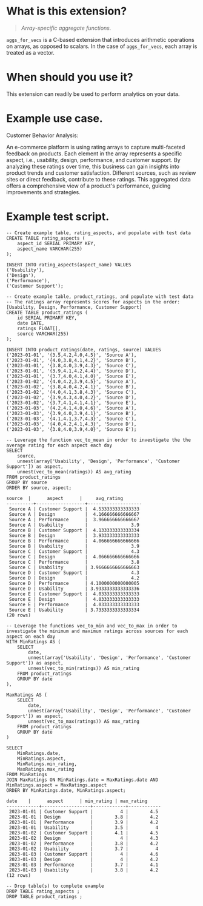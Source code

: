 # What is this extension?
> *Array-specific aggregate functions.*

`aggs_for_vecs` is a C-based extension that introduces arithmetic operations on arrays, as opposed to scalars. In the case of `aggs_for_vecs`, each array is treated as a vector.


# When should you use it?
This extension can readily be used to perform analytics on your data.


# Example use case.

Customer Behavior Analysis:

An e-commerce platform is using rating arrays to capture multi-faceted feedback on products. Each element in the array represents a specific aspect, i.e., usability, design, performance, and customer support. By analyzing these ratings over time, this business can gain insights into product trends and customer satisfaction. Different sources, such as review sites or direct feedback, contribute to these ratings. This aggregated data offers a comprehensive view of a product's performance, guiding improvements and strategies.


# Example test script.
```
-- Create example table, rating_aspects, and populate with test data
CREATE TABLE rating_aspects (
    aspect_id SERIAL PRIMARY KEY,
    aspect_name VARCHAR(255)
);

INSERT INTO rating_aspects(aspect_name) VALUES
('Usability'),
('Design'),
('Performance'),
('Customer Support');

-- Create example table, product_ratings, and populate with test data
-- The ratings array represents scores for aspects in the order: [Usability, Design, Performance, Customer Support]
CREATE TABLE product_ratings (
    id SERIAL PRIMARY KEY,
    date DATE,
    ratings FLOAT[],
    source VARCHAR(255)
);

INSERT INTO product_ratings(date, ratings, source) VALUES
('2023-01-01', '{3.5,4.2,4.0,4.5}', 'Source A'),
('2023-01-01', '{4.0,3.8,4.1,4.2}', 'Source B'),
('2023-01-01', '{3.8,4.0,3.9,4.3}', 'Source C'),
('2023-01-01', '{3.9,4.1,4.2,4.4}', 'Source D'),
('2023-01-01', '{3.7,4.0,4.1,4.0}', 'Source E'),
('2023-01-02', '{4.0,4.2,3.9,4.5}', 'Source A'),
('2023-01-02', '{3.8,4.0,4.2,4.1}', 'Source B'),
('2023-01-02', '{4.0,4.1,3.8,4.3}', 'Source C'),
('2023-01-02', '{3.9,4.3,4.0,4.2}', 'Source D'),
('2023-01-02', '{3.7,4.1,4.1,4.1}', 'Source E'),
('2023-01-03', '{4.2,4.1,4.0,4.6}', 'Source A'),
('2023-01-03', '{3.9,4.0,3.9,4.1}', 'Source B'),
('2023-01-03', '{4.1,4.1,3.7,4.3}', 'Source C'),
('2023-01-03', '{4.0,4.2,4.1,4.3}', 'Source D'),
('2023-01-03', '{3.8,4.0,3.9,4.0}', 'Source E');

-- Leverage the function vec_to_mean in order to investigate the the average rating for each aspect each day
SELECT 
    source,
    unnest(array['Usability', 'Design', 'Performance', 'Customer Support']) as aspect,
    unnest(vec_to_mean(ratings)) AS avg_rating
FROM product_ratings
GROUP BY source
ORDER BY source, aspect;

source  |      aspect      |     avg_rating
----------+------------------+--------------------
 Source A | Customer Support |  4.533333333333333
 Source A | Design           |  4.166666666666667
 Source A | Performance      |  3.966666666666667
 Source A | Usability        |                3.9
 Source B | Customer Support |  4.133333333333334
 Source B | Design           |  3.933333333333333
 Source B | Performance      |  4.066666666666666
 Source B | Usability        |                3.9
 Source C | Customer Support |                4.3
 Source C | Design           |  4.066666666666666
 Source C | Performance      |                3.8
 Source C | Usability        | 3.9666666666666663
 Source D | Customer Support |                4.3
 Source D | Design           |                4.2
 Source D | Performance      | 4.1000000000000005
 Source D | Usability        | 3.9333333333333336
 Source E | Customer Support |  4.033333333333333
 Source E | Design           |  4.033333333333333
 Source E | Performance      |  4.033333333333333
 Source E | Usability        | 3.7333333333333334
(20 rows)

-- Leverage the functions vec_to_min and vec_to_max in order to investigate the minimum and maximum ratings across sources for each aspect on each day
WITH MinRatings AS (
    SELECT 
        date,
        unnest(array['Usability', 'Design', 'Performance', 'Customer Support']) as aspect,
        unnest(vec_to_min(ratings)) AS min_rating
    FROM product_ratings
    GROUP BY date
),

MaxRatings AS (
    SELECT 
        date,
        unnest(array['Usability', 'Design', 'Performance', 'Customer Support']) as aspect,
        unnest(vec_to_max(ratings)) AS max_rating
    FROM product_ratings
    GROUP BY date
)

SELECT
    MinRatings.date,
    MinRatings.aspect,
    MinRatings.min_rating,
    MaxRatings.max_rating
FROM MinRatings
JOIN MaxRatings ON MinRatings.date = MaxRatings.date AND MinRatings.aspect = MaxRatings.aspect
ORDER BY MinRatings.date, MinRatings.aspect;

date    |      aspect      | min_rating | max_rating
------------+------------------+------------+------------
 2023-01-01 | Customer Support |          4 |        4.5
 2023-01-01 | Design           |        3.8 |        4.2
 2023-01-01 | Performance      |        3.9 |        4.2
 2023-01-01 | Usability        |        3.5 |          4
 2023-01-02 | Customer Support |        4.1 |        4.5
 2023-01-02 | Design           |          4 |        4.3
 2023-01-02 | Performance      |        3.8 |        4.2
 2023-01-02 | Usability        |        3.7 |          4
 2023-01-03 | Customer Support |          4 |        4.6
 2023-01-03 | Design           |          4 |        4.2
 2023-01-03 | Performance      |        3.7 |        4.1
 2023-01-03 | Usability        |        3.8 |        4.2
(12 rows)

-- Drop table(s) to complete example
DROP TABLE rating_aspects ;
DROP TABLE product_ratings ;
```
